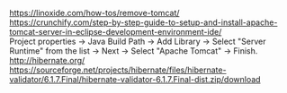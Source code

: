 https://linoxide.com/how-tos/remove-tomcat/ <br/>
https://crunchify.com/step-by-step-guide-to-setup-and-install-apache-tomcat-server-in-eclipse-development-environment-ide/ <br/>
Project properties → Java Build Path → Add Library → Select "Server Runtime" from the list → Next → Select "Apache Tomcat" → Finish. <br/>
http://hibernate.org/ <br/>
https://sourceforge.net/projects/hibernate/files/hibernate-validator/6.1.7.Final/hibernate-validator-6.1.7.Final-dist.zip/download


